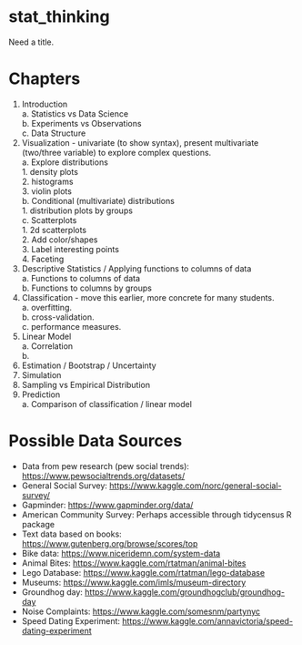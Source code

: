 # stat_thinking

Need a title.

# Chapters
1. Introduction    
    a. Statistics vs Data Science    
    b. Experiments vs Observations    
    c. Data Structure    
2. Visualization - univariate (to show syntax), present multivariate (two/three variable) to explore complex questions.    
     a. Explore distributions    
         1. density plots    
         2. histograms    
         3. violin plots    
     b. Conditional (multivariate) distributions    
         1. distribution plots by groups    
     c. Scatterplots    
         1. 2d scatterplots    
         2. Add color/shapes    
         3. Label interesting points    
         4. Faceting    
3. Descriptive Statistics / Applying functions to columns of data    
     a. Functions to columns of data    
     b. Functions to columns by groups    
11. Classification - move this earlier, more concrete for many students.  
     a. overfitting.   
     b. cross-validation.   
     c. performance measures.   
9. Linear Model    
     a. Correlation    
     b.     
7. Estimation / Bootstrap / Uncertainty    
4. Simulation    
5. Sampling vs Empirical Distribution    
10. Prediction    
     a. Comparison of classification / linear model    





# Possible Data Sources
- Data from pew research (pew social trends): https://www.pewsocialtrends.org/datasets/
- General Social Survey: https://www.kaggle.com/norc/general-social-survey/
- Gapminder: https://www.gapminder.org/data/
- American Community Survey: Perhaps accessible through tidycensus R package
- Text data based on books: https://www.gutenberg.org/browse/scores/top
- Bike data: https://www.niceridemn.com/system-data
- Animal Bites: https://www.kaggle.com/rtatman/animal-bites
- Lego Database: https://www.kaggle.com/rtatman/lego-database
- Museums: https://www.kaggle.com/imls/museum-directory
- Groundhog day: https://www.kaggle.com/groundhogclub/groundhog-day
- Noise Complaints: https://www.kaggle.com/somesnm/partynyc
- Speed Dating Experiment: https://www.kaggle.com/annavictoria/speed-dating-experiment


